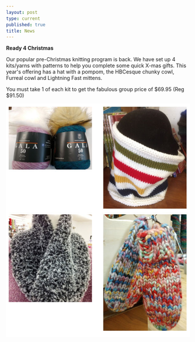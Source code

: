 ```yaml
---
layout: post
type: current
published: true
title: News
---
```

<strong>Ready 4 Christmas</strong>

Our popular pre-Christmas knitting program is back. We have set up 4 kits/yarns with patterns to help you complete some quick X-mas gifts. This year's offering has a hat with a pompom, the HBCesque chunky cowl, Furreal cowl and Lightning Fast mittens. 

You must take 1 of each kit to get the fabulous group price of $69.95 (Reg $91.50)

<img src="/img/nov2019news_photo5.jpg" />
